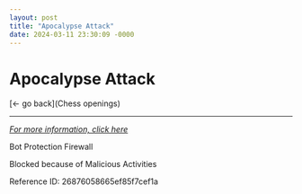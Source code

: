 ```yaml
---
layout: post
title: "Apocalypse Attack"
date: 2024-03-11 23:30:09 -0000
---
```

Apocalypse Attack
==============

[<- go back](Chess openings)
***
*[For more information, click here](https://www.thechesswebsite.com/apocalypse-attack/)*

Bot Protection Firewall

Blocked because of Malicious Activities

Reference ID: 26876058665ef85f7cef1a

